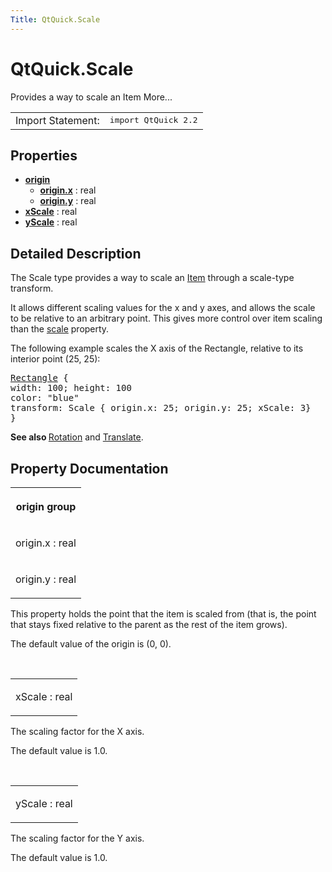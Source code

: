 ```yaml
---
Title: QtQuick.Scale
---
```


# QtQuick.Scale

<span class="subtitle"></span>
<!-- $$$Scale-brief -->
<p>Provides a way to scale an Item More...</p>
<!-- @@@Scale -->
<table class="alignedsummary">
<tr><td class="memItemLeft rightAlign topAlign"> Import Statement:</td><td class="memItemRight bottomAlign"> </b><tt>import QtQuick 2.2</tt></td></tr></table><ul>
</ul>
<h2>Properties</h2>
<ul>
<li class="fn"><b><b><a href="#origin-prop">origin</a></b></b><ul>
<li class="fn"><b><b><a href="#origin.x-prop">origin.x</a></b></b> : real</li>
<li class="fn"><b><b><a href="#origin.y-prop">origin.y</a></b></b> : real</li>
</ul>
</li>
<li class="fn"><b><b><a href="#xScale-prop">xScale</a></b></b> : real</li>
<li class="fn"><b><b><a href="#yScale-prop">yScale</a></b></b> : real</li>
</ul>
<!-- $$$Scale-description -->
<h2>Detailed Description</h2>
<p>The Scale type provides a way to scale an <a href="QtQuick.Item.md">Item</a> through a scale-type transform.</p>
<p>It allows different scaling values for the x and y axes, and allows the scale to be relative to an arbitrary point. This gives more control over item scaling than the <a href="QtQuick.Item.md#scale-prop">scale</a> property.</p>
<p>The following example scales the X axis of the Rectangle, relative to its interior point (25, 25):</p>
<pre class="qml"><span class="type"><a href="QtQuick.Rectangle.md">Rectangle</a></span> {
<span class="name">width</span>: <span class="number">100</span>; <span class="name">height</span>: <span class="number">100</span>
<span class="name">color</span>: <span class="string">&quot;blue&quot;</span>
<span class="name">transform</span>: <span class="name">Scale</span> { <span class="name">origin</span>.x: <span class="number">25</span>; <span class="name">origin</span>.y: <span class="number">25</span>; <span class="name">xScale</span>: <span class="number">3</span>}
}</pre>
<p><b>See also </b><a href="QtQuick.Rotation.md">Rotation</a> and <a href="QtQuick.Translate.md">Translate</a>.</p>
<!-- @@@Scale -->
<h2>Property Documentation</h2>
<!-- $$$origin -->
<table class="qmlname"><tr valign="top"><th class="centerAlign"><p><b>origin group</b></p></th></tr><tr valign="top"><td class="tblQmlPropNode"><p><span class="name">origin.x</span> : <span class="type">real</span></p></td></tr><tr valign="top"><td class="tblQmlPropNode"><p><span class="name">origin.y</span> : <span class="type">real</span></p></td></tr></table><p>This property holds the point that the item is scaled from (that is, the point that stays fixed relative to the parent as the rest of the item grows).</p>
<p>The default value of the origin is (0, 0).</p>
<!-- @@@origin -->
<br/>
<!-- $$$xScale -->
<table class="qmlname"><tr valign="top"><td class="tblQmlPropNode"><p><span class="name">xScale</span> : <span class="type">real</span></p></td></tr></table><p>The scaling factor for the X axis.</p>
<p>The default value is 1.0&#x2e;</p>
<!-- @@@xScale -->
<br/>
<!-- $$$yScale -->
<table class="qmlname"><tr valign="top"><td class="tblQmlPropNode"><p><span class="name">yScale</span> : <span class="type">real</span></p></td></tr></table><p>The scaling factor for the Y axis.</p>
<p>The default value is 1.0&#x2e;</p>
<!-- @@@yScale -->
<br/>
